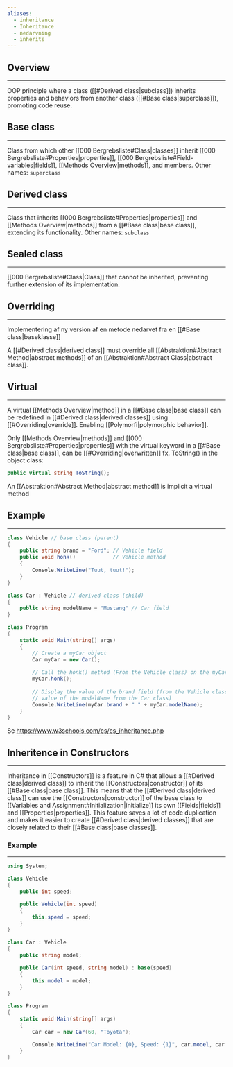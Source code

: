 ```yaml
---
aliases:
  - inheritance
  - Inheritance
  - nedarvning
  - inherits
---
```

## Overview
---
OOP principle where a class ([[#Derived class|subclass]]) inherits properties and behaviors from another class 
([[#Base class|superclass]]), promoting code reuse.


## Base class
---
Class from which other [[000 Bergrebsliste#Class|classes]] inherit [[000 Bergrebsliste#Properties|properties]], [[000 Bergrebsliste#Field-variables|fields]], [[Methods Overview|methods]], and members.
Other names: `superclass`


## Derived class
---
Class that inherits [[000 Bergrebsliste#Properties|properties]] and [[Methods Overview|methods]] from a [[#Base class|base class]], extending its functionality.
Other names: `subclass`


## Sealed class
---
[[000 Bergrebsliste#Class|Class]] that cannot be inherited, preventing further extension of its implementation.


## Overriding
---
Implementering af ny version af en metode nedarvet fra en [[#Base class|baseklasse]]

A [[#Derived class|derived class]] must override all [[Abstraktion#Abstract Method|abstract methods]] of an [[Abstraktion#Abstract Class|abstract class]].


## Virtual
---
A virtual [[Methods Overview|method]] in a [[#Base class|base class]] can be redefined in [[#Derived class|derived classes]] using [[#Overriding|override]].
Enabling [[Polymorfi|polymorphic behavior]].

Only [[Methods Overview|methods]] and [[000 Bergrebsliste#Properties|properties]] with the virtual keyword in a [[#Base class|base class]], can be [[#Overriding|overwritten]]
fx. ToString() in the object class: 
```csharp
public virtual string ToString();
```

An [[Abstraktion#Abstract Method|abstract method]] is implicit a virtual method

## Example
---
```csharp
class Vehicle // base class (parent)
{
	public string brand = "Ford"; // Vehicle field
	public void honk()            // Vehicle method
	{
		Console.WriteLine("Tuut, tuut!");
	}
}

class Car : Vehicle // derived class (child)
{
	public string modelName = "Mustang" // Car field
}

class Program
{
	static void Main(string[] args)
	{
		// Create a myCar object
		Car myCar = new Car();
		
		// Call the honk() method (From the Vehicle class) on the myCar object
		myCar.honk();
		
		// Display the value of the brand field (from the Vehicle class) and the
		// value of the modelName from the Car class)
		Console.WriteLine(myCar.brand + " " + myCar.modelName);
	}
}
```
Se https://www.w3schools.com/cs/cs_inheritance.php

## Inheritence in Constructors
---
Inheritance in [[Constructors]] is a feature in C# that allows a [[#Derived class|derived class]] to inherit the [[Constructors|constructor]] of its [[#Base class|base class]]. 
This means that the [[#Derived class|derived class]] can use the [[Constructors|constructor]] of the base class to [[Variables and Assignment#Initialization|initialize]] its own [[Fields|fields]] and [[Properties|properties]]. 
This feature saves a lot of code duplication and makes it easier to create [[#Derived class|derived classes]] that are closely related to their [[#Base class|base classes]].

### Example
---
```csharp
using System;

class Vehicle
{
	public int speed;

	public Vehicle(int speed)
	{
		this.speed = speed;
	}
}

class Car : Vehicle
{
	public string model;

	public Car(int speed, string model) : base(speed)
	{
		this.model = model;
	}
}

class Program
{
	static void Main(string[] args)
	{
		Car car = new Car(60, "Toyota");

		Console.WriteLine("Car Model: {0}, Speed: {1}", car.model, car.speed);
	}
}
```